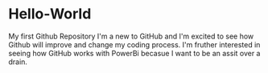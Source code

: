 # Hello-World
My first Github Repository 
I'm a new to GitHub and I'm excited to see how Github will improve and change my coding process. I'm fruther interested in seeing how GitHub works with PowerBi becasue I want to be an assit over a drain.
